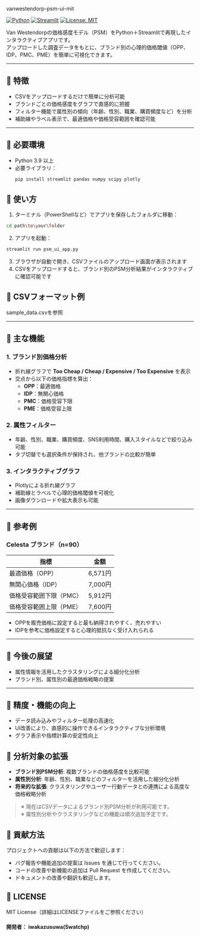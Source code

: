 vanwestendorp-psm-ui-mit

[![Python](https://img.shields.io/badge/Python-3.10+-blue)](https://www.python.org/)
[![Streamlit](https://img.shields.io/badge/Streamlit-1.25+-orange)](https://streamlit.io/)
[![License: MIT](https://img.shields.io/badge/License-MIT-yellow.svg)](LICENSE)


Van Westendorpの価格感度モデル（PSM）をPython＋Streamlitで再現したインタラクティブアプリです。  
アップロードした調査データをもとに、ブランド別の心理的価格閾値（OPP、IDP、PMC、PME）を簡単に可視化できます。

---

## 📌 特徴

- CSVをアップロードするだけで簡単に分析可能  
- ブランドごとの価格感度をグラフで直感的に把握  
- フィルター機能で属性別の傾向（年齢、性別、職業、購買頻度など）を分析  
- 補助線やラベル表示で、最適価格や価格受容範囲を確認可能

---

## 📌 必要環境

- Python 3.9 以上
- 必要ライブラリ：
  ```bash
  pip install streamlit pandas numpy scipy plotly
  ```
## 📌 使い方
1. ターミナル（PowerShellなど）でアプリを保存したフォルダに移動：
  ```bash
  cd path\to\your\folder
  ```
2. アプリを起動：
  ```bash
  streamlit run psm_ui_app.py
  ```
3. ブラウザが自動で開き、CSVファイルのアップロード画面が表示されます
4. CSVをアップロードすると、ブランド別のPSM分析結果がインタラクティブに確認可能です

## 📌 CSVフォーマット例
sample_data.csvを参照

---

## 📌 主な機能

### 1. ブランド別価格分析
- 折れ線グラフで **Too Cheap / Cheap / Expensive / Too Expensive** を表示  
- 交点から以下の価格指標を算出：
  - **OPP**：最適価格  
  - **IDP**：無関心価格  
  - **PMC**：価格受容下限  
  - **PME**：価格受容上限  

### 2. 属性フィルター
- 年齢、性別、職業、購買頻度、SNS利用時間、購入スタイルなどで絞り込み可能  
- タブ切替でも選択条件が保持され、他ブランドの比較が簡単  

### 3. インタラクティブグラフ
- Plotlyによる折れ線グラフ  
- 補助線とラベルで心理的価格閾値を可視化  
- 画像ダウンロードや拡大表示も可能

---

## 📌 参考例

### Celesta ブランド（n=90）

| 指標                   | 金額         |
| -------------------- | ---------- |
| 最適価格（OPP）       | 6,571円    |
| 無関心価格（IDP）      | 7,000円    |
| 価格受容範囲下限（PMC） | 5,912円    |
| 価格受容範囲上限（PME） | 7,600円    |

- OPPを販売価格に設定すると最も納得されやすく、売れやすい  
- IDPを参考に価格設定すると心理的抵抗なく受け入れられる  

---

## 📌 今後の展望

- 属性情報を活用したクラスタリングによる細分化分析  
- ブランド別、属性別の最適価格戦略の提案  

---

## 📌 精度・機能の向上
- データ読み込みやフィルター処理の高速化  
- UI改善により、直感的に操作できるインタラクティブな分析環境  
- グラフ表示や指標計算の安定性向上  

## 📌 分析対象の拡張
- **ブランド別PSM分析**: 複数ブランドの価格感度を比較可能  
- **属性別分析**: 年齢、性別、職業などのフィルターを活用した細分化分析  
- **将来的な拡張**: クラスタリングやユーザー行動データとの連携による高度な価格戦略分析  

> ※ 現在はCSVデータによるブランド別PSM分析が利用可能です。  
> ※ 属性別分析やクラスタリングなどの機能は順次追加予定です。


## 📌 貢献方法
プロジェクトへの貢献は以下の方法で歓迎します：
- バグ報告や機能追加の提案は Issues を通じて行ってください。
- コードの改善や新機能の追加は Pull Request を作成してください。
- ドキュメントの改善や翻訳も歓迎します。

## 📌 LICENSE
MIT License（詳細はLICENSEファイルをご参照ください）

#### 開発者： iwakazusuwa(Swatchp)
